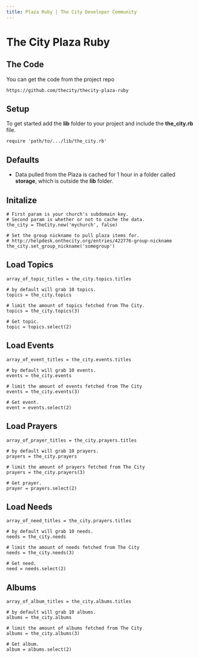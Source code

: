 ```yaml
---
title: Plaza Ruby | The City Developer Community
---
```


# The City Plaza Ruby


## The Code

You can get the code from the project repo

	https://github.com/thecity/thecity-plaza-ruby


## Setup

To get started add the **lib** folder to your project and include the **the_city.rb** file.

	require 'path/to/.../lib/the_city.rb'


## Defaults 


* Data pulled from the Plaza is cached for 1 hour in a folder called **storage**, which is outside the **lib** folder.  



## Initalize

	# First param is your church's subdomain key.
	# Second param is whether or not to cache the data.
	the_city = TheCity.new('mychurch', false)

	# Set the group nickname to pull plaza items for.
	# http://helpdesk.onthecity.org/entries/422776-group-nickname
	the_city.set_group_nickname('somegroup')



## Load Topics

	array_of_topic_titles = the_city.topics.titles

	# by default will grab 10 topics.
	topics = the_city.topics 

	# limit the amount of topics fetched from The City.
	topics = the_city.topics(3)    

	# Get topic.
	topic = topics.select(2)


## Load Events

	array_of_event_titles = the_city.events.titles

	# by default will grab 10 events.
	events = the_city.events

	# limit the amount of events fetched from The City  
	events = the_city.events(3)

	# Get event.
	event = events.select(2)


## Load Prayers

	array_of_prayer_titles = the_city.prayers.titles

	# by default will grab 10 prayers.
	prayers = the_city.prayers

	# limit the amount of prayers fetched from The City  
	prayers = the_city.prayers(3)

	# Get prayer.
	prayer = prayers.select(2)


## Load Needs

	array_of_need_titles = the_city.prayers.titles

	# by default will grab 10 needs.
	needs = the_city.needs

	# limit the amount of needs fetched from The City   
	needs = the_city.needs(3)

	# Get need.
	need = needs.select(2)


## Albums

	array_of_album_titles = the_city.albums.titles

	# by default will grab 10 albums.
	albums = the_city.albums

	# limit the amount of albums fetched from The City  
	albums = the_city.albums(3)

	# Get album.
	album = albums.select(2)


